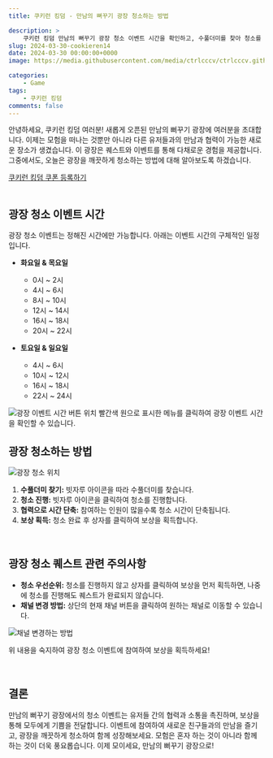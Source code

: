 ```yaml
---
title: 쿠키런 킹덤 - 만남의 뻐꾸기 광장 청소하는 방법

description: >  
    쿠키런 킹덤 만남의 뻐꾸기 광장 청소 이벤트 시간을 확인하고, 수풀더미를 찾아 청소를 진행하여 보상을 획득하세요.
slug: 2024-03-30-cookieren14
date: 2024-03-30 00:00:00+0000
image: https://media.githubusercontent.com/media/ctrlcccv/ctrlcccv.github.io/master/assets/img/post/2024-03-30-cookieren14.webp

categories:
    - Game
tags:
    - 쿠키런 킹덤
comments: false
---
```

안녕하세요, 쿠키런 킹덤 여러분! 새롭게 오픈된 만남의 뻐꾸기 광장에 여러분을 초대합니다. 이제는 모험을 떠나는 것뿐만 아니라 다른 유저들과의 만남과 협력이 가능한 새로운 장소가 생겼습니다. 이 광장은 퀘스트와 이벤트를 통해 다채로운 경험을 제공합니다. 그중에서도, 오늘은 광장을 깨끗하게 청소하는 방법에 대해 알아보도록 하겠습니다.  

<div class="btn_wrap">
    <a href="https://www.sk2gacha.com/ckk/coupon/">쿠키런 킹덤 쿠폰 등록하기</a>
</div>

<br>

## 광장 청소 이벤트 시간

광장 청소 이벤트는 정해진 시간에만 가능합니다. 아래는 이벤트 시간의 구체적인 일정입니다.

* **화요일 & 목요일**
  * 0시 ~ 2시 
  * 4시 ~ 6시
  * 8시 ~ 10시 
  * 12시 ~ 14시 
  * 16시 ~ 18시 
  * 20시 ~ 22시
  
* **토요일 & 일요일**
  * 4시 ~ 6시
  * 10시 ~ 12시
  * 16시 ~ 18시
  * 22시 ~ 24시

![광장 이벤트 시간 버튼 위치](https://media.githubusercontent.com/media/ctrlcccv/ctrlcccv.github.io/master/assets/img/post/2024-03-30-cookieren14-1.webp)
빨간색 원으로 표시한 메뉴를 클릭하여 광장 이벤트 시간을 확인할 수 있습니다.  

<script async src="https://pagead2.googlesyndication.com/pagead/js/adsbygoogle.js?client=ca-pub-8535540836842352" crossorigin="anonymous"></script>
<ins class="adsbygoogle"
     style="display:block; text-align:center;"
     data-ad-layout="in-article"
     data-ad-format="fluid"
     data-ad-client="ca-pub-8535540836842352"
     data-ad-slot="2974559225"></ins>
<script>
     (adsbygoogle = window.adsbygoogle || []).push({});
</script>

## 광장 청소하는 방법

![광장 청소 위치](https://media.githubusercontent.com/media/ctrlcccv/ctrlcccv.github.io/master/assets/img/post/2024-03-30-cookieren14-2.webp)

1. **수풀더미 찾기:** 빗자루 아이콘을 따라 수풀더미를 찾습니다.
2. **청소 진행:** 빗자루 아이콘을 클릭하여 청소를 진행합니다.
3. **협력으로 시간 단축:** 참여하는 인원이 많을수록 청소 시간이 단축됩니다.
4. **보상 획득:** 청소 완료 후 상자를 클릭하여 보상을 획득합니다.

<br>

## 광장 청소 퀘스트 관련 주의사항

- **청소 우선순위:** 청소를 진행하지 않고 상자를 클릭하여 보상을 먼저 획득하면, 나중에 청소를 진행해도 퀘스트가 완료되지 않습니다.
- **채널 변경 방법:** 상단의 현재 채널 버튼을 클릭하여 원하는 채널로 이동할 수 있습니다.  

![채널 변경하는 방법](https://media.githubusercontent.com/media/ctrlcccv/ctrlcccv.github.io/master/assets/img/post/2024-03-30-cookieren14-3.webp)

위 내용을 숙지하여 광장 청소 이벤트에 참여하여 보상을 획득하세요!  

<br>

## 결론
만남의 뻐꾸기 광장에서의 청소 이벤트는 유저들 간의 협력과 소통을 촉진하며, 보상을 통해 모두에게 기쁨을 전달합니다. 이벤트에 참여하여 새로운 친구들과의 만남을 즐기고, 광장을 깨끗하게 청소하여 함께 성장해보세요. 모험은 혼자 하는 것이 아니라 함께 하는 것이 더욱 풍요롭습니다. 이제 모이세요, 만남의 뻐꾸기 광장으로!  